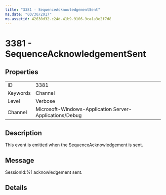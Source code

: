```yaml
---
title: "3381 - SequenceAcknowledgementSent"
ms.date: "03/30/2017"
ms.assetid: 42630d32-c24d-41b9-9106-9ca1a3e2f7d8
---
```

# 3381 - SequenceAcknowledgementSent
## Properties  
  
|||  
|-|-|  
|ID|3381|  
|Keywords|Channel|  
|Level|Verbose|  
|Channel|Microsoft-Windows-Application Server-Applications/Debug|  
  
## Description  
 This event is emitted when the SequenceAcknowledgement is sent.  
  
## Message  
 SessionId:%1 acknowledgement sent.  
  
## Details
